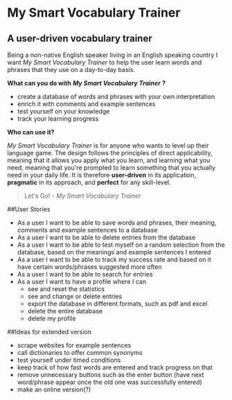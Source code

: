 # My Smart Vocabulary Trainer

## A user-driven vocabulary trainer


Being a non-native English speaker living in an English speaking
country I want *My Smart Vocabulary Trainer* to help the user learn words and phrases that they use on a day-to-day basis.
  
**What can you do with** ***My Smart Vocabulary Trainer*** **?**
-  create a database of words and phrases with your own interpretation  
-  enrich it with comments and example sentences
-  test yourself on your knowledge 
-  track your learning progress 

**Who can use it?**

*My Smart Vocabulary Trainer* is for anyone who wants to level up their 
language game. The design follows the principles of direct applicability, meaning that it allows you apply what you learn, and
learning what you need, meaning that you're prompted to learn something that you actually need in your daily life.
It is therefore **user-driven** in its application, **pragmatic** in its approach, and **perfect** for any skill-level.

> Let's Go! - *My Smart Vocabulary Trainer*
 
##User Stories
- As a user I want to be able to save words and phrases, their meaning, comments and example sentences to a database
- As a user I want to be able to delete entries from the database
- As a user I want to be able to test myself on a random selection from the database, based on the meanings and 
example sentences I entered
- As a user I want to be able to track my success rate and based on it have certain words/phrases suggested more often
- As a user I want to be able to search for entries
- As a user I want to have a profile where I can 
    - see and reset the statistics
    - see and change or delete entries
    - export the database in different formats, such as pdf and excel
    - delete the entire database
    - delete my profile
    
##Ideas for extended version
- scrape websites for example sentences
- call dictionaries to offer common synonyms
- test yourself under timed conditions
- keep track of how fast words are entered and track progress on that
- remove unnecessary buttons such as the enter button (have next word/phrase appear once the old 
one was successfully entered)
- make an online version(?)